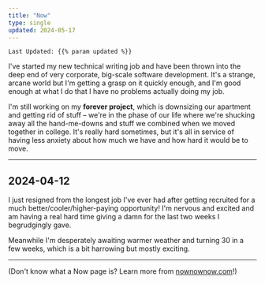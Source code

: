 ```yaml
---
title: "Now"
type: single
updated: 2024-05-17
---
```


`Last Updated: {{% param updated %}}`

I've started my new technical writing job and have been thrown into the deep end of very corporate, big-scale software development. It's a strange, arcane world but I'm getting a grasp on it quickly enough, and I'm good enough at what I do that I have no problems actually doing my job.

I'm still working on my **forever project**, which is downsizing our apartment and getting rid of stuff – we're in the phase of our life where we're shucking away all the hand-me-downs and stuff we combined when we moved together in college. It's really hard sometimes, but it's all in service of having less anxiety about how much we have and how hard it would be to move.

---

## 2024-04-12

I just resigned from the longest job I've ever had after getting recruited for a much better/cooler/higher-paying opportunity! I'm nervous and excited and am having a real hard time giving a damn for the last two weeks I begrudgingly gave.

Meanwhile I'm desperately awaiting warmer weather and turning 30 in a few weeks, which is a bit harrowing but mostly exciting.

---

(Don't know what a Now page is? Learn more from [nownownow.com](https://nownownow.com/about)!)
